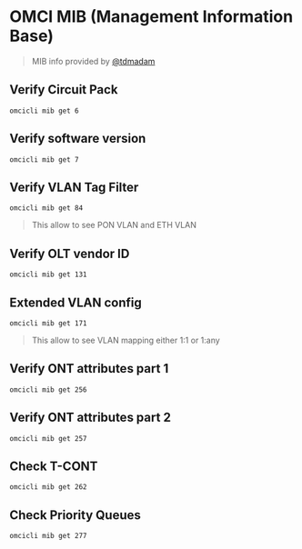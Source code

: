 # OMCI MIB (Management Information Base)
> MIB info provided by [@tdmadam](https://github.com/tdmadam)

## Verify Circuit Pack
`omcicli mib get 6`

## Verify software version
`omcicli mib get 7`

## Verify VLAN Tag Filter
`omcicli mib get 84`
> This allow to see PON VLAN and ETH VLAN

## Verify OLT vendor ID
`omcicli mib get 131`

## Extended VLAN config
`omcicli mib get 171`
> This allow to see VLAN mapping either 1:1 or 1:any

## Verify ONT attributes part 1
`omcicli mib get 256`

## Verify ONT attributes part 2
`omcicli mib get 257`

## Check T-CONT
`omcicli mib get 262`

## Check Priority Queues
`omcicli mib get 277`
